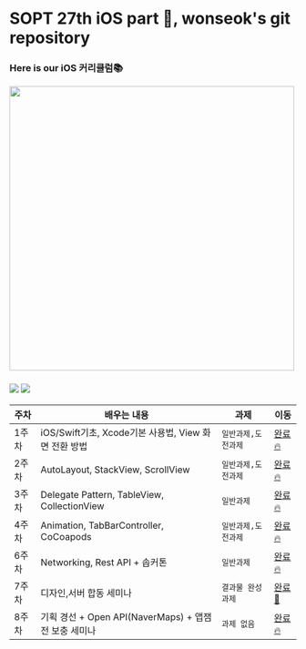 # SOPT 27th iOS part , wonseok's git repository

### Here is our iOS 커리큘럼📚
<img src="https://user-images.githubusercontent.com/68267763/95678838-0fd8ba00-0c0a-11eb-86ca-01049b110c87.png" width="500">

### <img src="https://img.shields.io/badge/Swift-5.0-FA7343?logo=Swift&logoColor=white"> <img src="https://img.shields.io/badge/Xcode-12.2-1575F9?logo=Xcode&logoColor=white">

| 주차 | 배우는 내용| 과제 | 이동 |
|-------|----------|-------|-------|
| 1주차 |  iOS/Swift기초, Xcode기본 사용법, View 화면 전환 방법 | `일반과제,도전과제` |[완료🔥](./Assignment/SOPT27_week1_assignment) |
| 2주차 |  AutoLayout, StackView, ScrollView | `일반과제,도전과제` | [완료🔥](./Assignment/SOPT27_week2_assignment) |
| 3주차 |  Delegate Pattern, TableView, CollectionView | `일반과제`| [완료🔥](./Assignment/SOPT27_week3_assignment) |
| 4주차 |  Animation, TabBarController, CoCoapods | `일반과제,도전과제` | [완료🔥](./Assignment/SOPT27_week4_assignment) |
| 6주차 |  Networking, Rest API + 솝커톤 |`일반과제` | [완료🔥](./Assignment/SOPT27_week6_assignment) |
| 7주차 |  디자인,서버 합동 세미나 |`결과물 완성 과제` | [완료🤝](https://github.com/SOPT-Team6/Kyobo_iOS_Develop) |
| 8주차 |  기획 경선 + Open API(NaverMaps) + 앱잼 전 보충 세미나 |`과제 없음` | [완료🔥](./Seminar/NaverMapsAPITest) |



